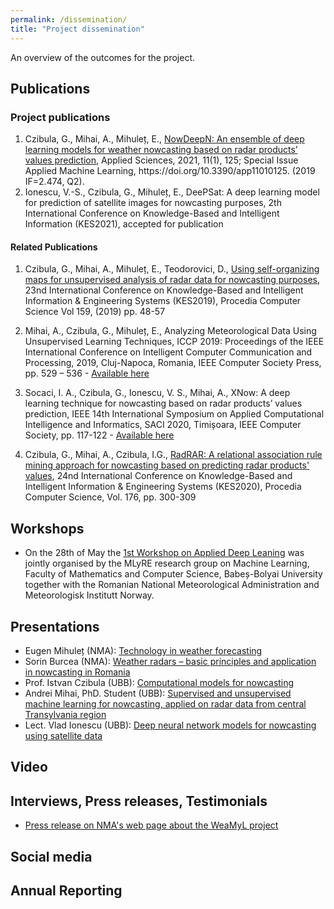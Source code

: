 ```yaml
---
permalink: /dissemination/
title: "Project dissemination"
---
```



An overview of the outcomes for the project.

## Publications

### Project publications

<ol>
<li> Czibula, G., Mihai, A., Mihuleț, E., <a href="/assets/files/applsci-11-00125.pdf">NowDeepN: An ensemble of deep learning models for weather nowcasting based on radar products’ values prediction</a>, Applied Sciences, 2021, 11(1), 125; Special Issue Applied Machine Learning, https://doi.org/10.3390/app11010125. (2019 IF=2.474, Q2).
</li>
<li> Ionescu, V.-S., Czibula, G., Mihuleț, E., DeePSat: A deep learning model for prediction of satellite images for nowcasting purposes, 2th International Conference on Knowledge-Based and Intelligent Information (KES2021), accepted for publication </li>
</ol>

#### Related Publications

1. Czibula, G., Mihai, A., Mihuleț, E., Teodorovici, D., [Using self-organizing maps for unsupervised analysis of radar data for nowcasting purposes](/assets/files/KES2019.pdf), 23nd International Conference on Knowledge-Based and Intelligent Information & Engineering Systems (KES2019), Procedia Computer Science  Vol 159, (2019)  pp. 48-57

2. Mihai, A., Czibula, G., Mihuleț, E., Analyzing Meteorological Data Using Unsupervised Learning Techniques, ICCP 2019: Proceedings of the IEEE International Conference on Intelligent Computer Communication and Processing, 2019, Cluj-Napoca, Romania, IEEE Computer Society Press, pp. 529 – 536 - [Available here](https://ieeexplore.ieee.org/document/8959777)

3. Socaci, I. A.,  Czibula, G., Ionescu, V. S., Mihai, A., XNow: A deep learning technique for nowcasting based on radar products’ values prediction, IEEE 14th International Symposium on Applied Computational Intelligence and Informatics, SACI 2020, Timișoara, IEEE Computer Society, pp. 117-122 - [Available here](https://ieeexplore.ieee.org/document/9118849)

4. Czibula, G., Mihai, A., Czibula, I.G., [RadRAR:  A relational association rule mining approach for nowcasting based on predicting radar products' values](/assets/files/KES2020.pdf), 24nd International Conference on Knowledge-Based and Intelligent Information & Engineering Systems (KES2020), Procedia Computer Science, Vol. 176, pp. 300-309

## Workshops

* On the 28th of May the [1st Workshop on Applied Deep Leaning](http://www.cs.ubbcluj.ro/weadl/) was jointly organised by the MLyRE research group on Machine Learning, Faculty of Mathematics and Computer Science, Babeș-Bolyai University together with the Romanian National Meteorological Administration and Meteorologisk Institutt Norway.

## Presentations

* Eugen Mihuleț (NMA): [Technology in weather forecasting](http://www.cs.ubbcluj.ro/weadl/wp-content/uploads/2021/06/Technology%20in%20Weather%20Forecasting%20-%20Eugen%20Mihulet.pdf)
* Sorin Burcea (NMA): [Weather radars – basic principles and application in nowcasting in Romania](http://www.cs.ubbcluj.ro/weadl/wp-content/uploads/2021/06/Weather%20Radars%20-%20Burcea%20Sorin.pdf)
*  Prof. Istvan Czibula (UBB): [Computational models for nowcasting](http://www.cs.ubbcluj.ro/weadl/wp-content/uploads/2021/06/Computational%20Models%20for%20Nowcasting%20-%20Istvan%20Czibula.pdf)
* Andrei Mihai, PhD. Student (UBB): [Supervised and unsupervised machine learning for nowcasting, applied on radar data from central Transylvania region](http://www.cs.ubbcluj.ro/weadl/wp-content/uploads/2021/06/ML%20for%20Nowcasting%20in%20Transylvania%20-%20Andrei%20Mihai.pdf)
* Lect. Vlad Ionescu (UBB): [Deep neural network models for nowcasting using satellite data](http://www.cs.ubbcluj.ro/weadl/wp-content/uploads/2021/06/DNN%20models%20for%20satellite%20data%20-%20Ionescu%20Vlad.pdf)

## Video

## Interviews, Press releases, Testimonials

* [Press release on NMA's web page about the WeaMyL project](http://www.meteoromania.ro/wp-content/uploads/comunicate/Proiect_WeaMyL.pdf)

## Social media

## Annual Reporting
